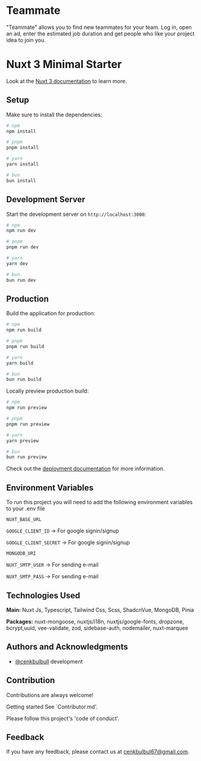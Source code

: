 # Teammate

"Teammate" allows you to find new teammates for your team. Log in, open an ad, enter the estimated job duration and get people who like your project idea to join you.

# Nuxt 3 Minimal Starter

Look at the [Nuxt 3 documentation](https://nuxt.com/docs/getting-started/introduction) to learn more.

## Setup

Make sure to install the dependencies:

```bash
# npm
npm install

# pnpm
pnpm install

# yarn
yarn install

# bun
bun install
```

## Development Server

Start the development server on `http://localhost:3000`:

```bash
# npm
npm run dev

# pnpm
pnpm run dev

# yarn
yarn dev

# bun
bun run dev
```

## Production

Build the application for production:

```bash
# npm
npm run build

# pnpm
pnpm run build

# yarn
yarn build

# bun
bun run build
```

Locally preview production build:

```bash
# npm
npm run preview

# pnpm
pnpm run preview

# yarn
yarn preview

# bun
bun run preview
```

Check out the [deployment documentation](https://nuxt.com/docs/getting-started/deployment) for more information.

## Environment Variables

To run this project you will need to add the following environment variables to your .env file

`NUXT_BASE_URL`

`GOOGLE_CLIENT_ID` -> For google signin/signup

`GOOGLE_CLIENT_SECRET` -> For google signin/signup

`MONGODB_URI`

`NUXT_SMTP_USER` -> For sending e-mail

`NUXT_SMTP_PASS` -> For sending e-mail

## Technologies Used

**Main:** Nuxt Js, Typescript, Tailwind Css, Scss, ShadcnVue, MongoDB, Pinia

**Packages:** nuxt-mongoose, nuxtjs/i18n, nuxtjs/google-fonts, dropzone, bcrypt,uuid, vee-validate, zod, sidebase-auth, nodemailer, nuxt-marquee

## Authors and Acknowledgments

- [@cenkbulbull](https://github.com/cenkbulbull) development

## Contribution

Contributions are always welcome!

Getting started See `Contributor.md'.

Please follow this project's 'code of conduct'.

## Feedback

If you have any feedback, please contact us at cenkbulbul67@gmail.com.

